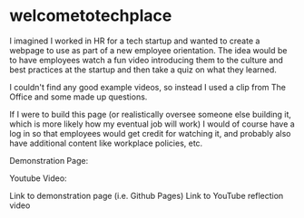 # welcometotechplace

I imagined I worked in HR for a tech startup and wanted to create a webpage to use as part of a new employee orientation. The idea would be to have employees watch a fun video introducing them to the culture and best practices at the startup and then take a quiz on what they learned.

I couldn't find any good example videos, so instead I used a clip from The Office and some made up questions.

If I were to build this page (or realistically oversee someone else building it, which is more likely how my eventual job will work) I would of course have a log in so that employees would get credit for watching it, and probably also have additional content like workplace policies, etc.

Demonstration Page:

Youtube Video:



Link to demonstration page (i.e. Github Pages)
Link to YouTube reflection video
